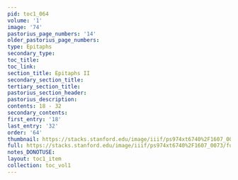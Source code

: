 ```yaml
---
pid: toc1_064
volume: '1'
image: '74'
pastorius_page_numbers: '14'
older_pastorius_page_numbers: 
type: Epitaphs
secondary_type: 
toc_title: 
toc_link: 
section_title: Epitaphs II
secondary_section_title: 
tertiary_section_title: 
pastorius_section_header: 
pastorius_description: 
contents: 18 - 32
secondary_contents: 
first_entry: '18'
last_entry: '32'
order: '64'
thumbnail: https://stacks.stanford.edu/image/iiif/ps974xt6740%2F1607_0073/full/100,/0/default.jpg
full: https://stacks.stanford.edu/image/iiif/ps974xt6740%2F1607_0073/full/full/0/default.jpg
notes_DONOTUSE: 
layout: toc1_item
collection: toc_vol1
---
```

